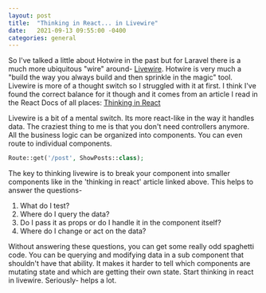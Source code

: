 ```yaml
---
layout: post
title:  "Thinking in React... in Livewire"
date:   2021-09-13 09:55:00 -0400
categories: general
---
```

So I've talked a little about Hotwire in the past but for Laravel there is a much more ubiquitous "wire" around- [Livewire](https://laravel-livewire.com/). Hotwire is very much a "build the way you always build and then sprinkle in the magic" tool. Livewire is more of a thought switch so I struggled with it at first. I think I've found the correct balance for it though and it comes from an article I read in the React Docs of all places: [Thinking in React](https://reactjs.org/docs/thinking-in-react.html)

Livewire is a bit of a mental switch. Its more react-like in the way it handles data. The craziest thing to me is that you don't need controllers anymore. All the business logic can be organized into components. You can even route to individual components. 

```php
Route::get('/post', ShowPosts::class);
```

The key to thinking livewire is to break your component into smaller components like in the 'thinking in react' article linked above. This helps to answer the questions-
1. What do I test?
2. Where do I query the data? 
3. Do I pass it as props or do I handle it in the component itself? 
4. Where do I change or act on the data?

Without answering these questions, you can get some really odd spaghetti code. You can be querying and modifying data in a sub component that shouldn't have that ability. It makes it harder to tell which components are mutating state and which are getting their own state. Start thinking in react in livewire. Seriously- helps a lot.
